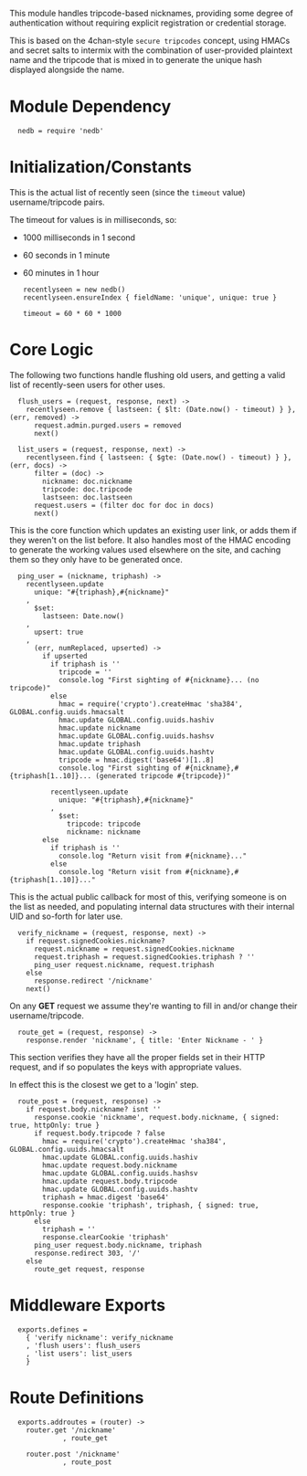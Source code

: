 This module handles tripcode-based nicknames, providing
some degree of authentication without requiring explicit
registration or credential storage.

This is based on the 4chan-style `secure tripcodes`
concept, using HMACs and secret salts to intermix
with the combination of user-provided plaintext name
and the tripcode that is mixed in to generate the
unique hash displayed alongside the name.

Module Dependency
================= 
     
      nedb = require 'nedb'

Initialization/Constants
========================

This is the actual list of recently seen (since the `timeout` value)
username/tripcode pairs.

The timeout for values is in milliseconds, so:

+ 1000 milliseconds in 1 second
+ 60 seconds in 1 minute
+ 60 minutes in 1 hour

      recentlyseen = new nedb()
      recentlyseen.ensureIndex { fieldName: 'unique', unique: true }
      
      timeout = 60 * 60 * 1000

Core Logic
==========

The following two functions handle flushing old users, and getting
a valid list of recently-seen users for other uses.

      flush_users = (request, response, next) ->
        recentlyseen.remove { lastseen: { $lt: (Date.now() - timeout) } }, (err, removed) ->
          request.admin.purged.users = removed
          next()
      
      list_users = (request, response, next) ->
        recentlyseen.find { lastseen: { $gte: (Date.now() - timeout) } }, (err, docs) ->
          filter = (doc) ->
            nickname: doc.nickname
            tripcode: doc.tripcode
            lastseen: doc.lastseen
          request.users = (filter doc for doc in docs)
          next()

This is the core function which updates an existing user link,
or adds them if they weren't on the list before. It also handles
most of the HMAC encoding to generate the working values used
elsewhere on the site, and caching them so they only have to be
generated once.

      ping_user = (nickname, triphash) ->
        recentlyseen.update
          unique: "#{triphash},#{nickname}"
        ,
          $set:
            lastseen: Date.now()
        ,
          upsert: true
        ,
          (err, numReplaced, upserted) ->
            if upserted
              if triphash is ''
                tripcode = ''
                console.log "First sighting of #{nickname}... (no tripcode)"
              else
                hmac = require('crypto').createHmac 'sha384', GLOBAL.config.uuids.hmacsalt
                hmac.update GLOBAL.config.uuids.hashiv
                hmac.update nickname
                hmac.update GLOBAL.config.uuids.hashsv
                hmac.update triphash
                hmac.update GLOBAL.config.uuids.hashtv
                tripcode = hmac.digest('base64')[1..8]
                console.log "First sighting of #{nickname},#{triphash[1..10]}... (generated tripcode #{tripcode})"
      
              recentlyseen.update
                unique: "#{triphash},#{nickname}"
              ,
                $set:
                  tripcode: tripcode
                  nickname: nickname
            else
              if triphash is ''
                console.log "Return visit from #{nickname}..."
              else
                console.log "Return visit from #{nickname},#{triphash[1..10]}..."

This is the actual public callback for most of this, verifying
someone is on the list as needed, and populating internal data
structures with their internal UID and so-forth for later use.

      verify_nickname = (request, response, next) ->
        if request.signedCookies.nickname?
          request.nickname = request.signedCookies.nickname
          request.triphash = request.signedCookies.triphash ? ''
          ping_user request.nickname, request.triphash
        else
          response.redirect '/nickname'
        next()

On any **GET** request we assume they're wanting to fill in and/or
change their username/tripcode.

      route_get = (request, response) ->
        response.render 'nickname', { title: 'Enter Nickname - ' }

This section verifies they have all the proper fields set in their
HTTP request, and if so populates the keys with appropriate values.

In effect this is the closest we get to a 'login' step.

      route_post = (request, response) ->
        if request.body.nickname? isnt ''
          response.cookie 'nickname', request.body.nickname, { signed: true, httpOnly: true }
          if request.body.tripcode ? false
            hmac = require('crypto').createHmac 'sha384', GLOBAL.config.uuids.hmacsalt
            hmac.update GLOBAL.config.uuids.hashiv
            hmac.update request.body.nickname
            hmac.update GLOBAL.config.uuids.hashsv
            hmac.update request.body.tripcode
            hmac.update GLOBAL.config.uuids.hashtv
            triphash = hmac.digest 'base64'
            response.cookie 'triphash', triphash, { signed: true, httpOnly: true }
          else
            triphash = ''
            response.clearCookie 'triphash'
          ping_user request.body.nickname, triphash
          response.redirect 303, '/'
        else
          route_get request, response

Middleware Exports
==================

      exports.defines =
        { 'verify nickname': verify_nickname
        , 'flush users': flush_users
        , 'list users': list_users
        }

Route Definitions
=================

      exports.addroutes = (router) ->
        router.get '/nickname'
                 , route_get
      
        router.post '/nickname'
                 , route_post

